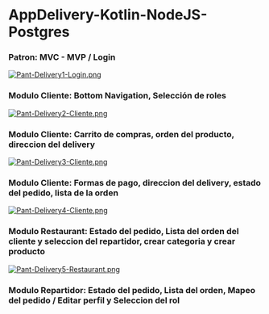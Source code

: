 # AppDelivery-Kotlin-NodeJS-Postgres

### Patron: MVC - MVP / Login
[![Pant-Delivery1-Login.png](https://i.postimg.cc/k5fXKKRc/Pant-Delivery1-Login.png)](https://postimg.cc/674XN702)

### Modulo Cliente: Bottom Navigation, Selección de roles
[![Pant-Delivery2-Cliente.png](https://i.postimg.cc/sfQB5Hj0/Pant-Delivery2-Cliente.png)](https://postimg.cc/Jt84LqBb)

### Modulo Cliente: Carrito de compras, orden del producto, direccion del delivery
[![Pant-Delivery3-Cliente.png](https://i.postimg.cc/HxzZpWKj/Pant-Delivery3-Cliente.png)](https://postimg.cc/KkKrfbmy)

### Modulo Cliente: Formas de pago, direccion del delivery, estado del pedido, lista de la orden
[![Pant-Delivery4-Cliente.png](https://i.postimg.cc/J7qFcxpZ/Pant-Delivery4-Cliente.png)](https://postimg.cc/hhXMKLWt)

### Modulo Restaurant: Estado del pedido, Lista del orden del cliente y seleccion del repartidor, crear categoria y crear producto
[![Pant-Delivery5-Restaurant.png](https://i.postimg.cc/g2qLnwzz/Pant-Delivery5-Restaurant.png)](https://postimg.cc/BjbnznPk)

### Modulo Repartidor: Estado del pedido, Lista del orden, Mapeo del pedido / Editar perfil y Seleccion del rol
